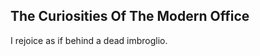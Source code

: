 The Curiosities Of The Modern Office
------------------------------------
I rejoice as if behind a dead imbroglio.  
